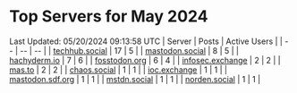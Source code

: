 # Top Servers for May 2024
Last Updated: 05/20/2024 09:13:58 UTC
| Server | Posts | Active Users |
| -- | -- | -- |
| [techhub.social](https://techhub.social/tags/PowerShell) | 17 | 5 |
| [mastodon.social](https://mastodon.social/tags/PowerShell) | 8 | 5 |
| [hachyderm.io](https://hachyderm.io/tags/PowerShell) | 7 | 6 |
| [fosstodon.org](https://fosstodon.org/tags/PowerShell) | 6 | 4 |
| [infosec.exchange](https://infosec.exchange/tags/PowerShell) | 2 | 2 |
| [mas.to](https://mas.to/tags/PowerShell) | 2 | 2 |
| [chaos.social](https://chaos.social/tags/PowerShell) | 1 | 1 |
| [ioc.exchange](https://ioc.exchange/tags/PowerShell) | 1 | 1 |
| [mastodon.sdf.org](https://mastodon.sdf.org/tags/PowerShell) | 1 | 1 |
| [mstdn.social](https://mstdn.social/tags/PowerShell) | 1 | 1 |
| [norden.social](https://norden.social/tags/PowerShell) | 1 | 1 |
